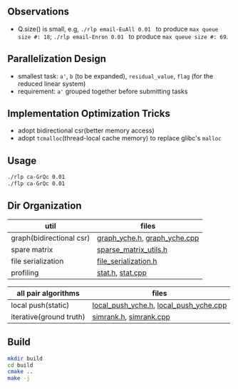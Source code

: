 ## Observations

* Q.size() is small, e.g, `./rlp email-EuAll 0.01 ` to produce `max queue size #: 18`; `./rlp email-Enron 0.01 ` to produce
`max queue size #: 69`.

## Parallelization Design

* smallest task: `a'`, `b` (to be expanded), `residual_value`, `flag` (for the reduced linear system)
* requirement: `a'` grouped together before submitting tasks

## Implementation Optimization Tricks

* adopt bidirectional csr(better memory access)
* adopt `tcmalloc`(thread-local cache memory) to replace glibc's `malloc`

## Usage


```zsh
./rlp ca-GrQc 0.01
./flp ca-GrQc 0.01
```

## Dir Organization

util | files
--- | ---
graph(bidirectional csr) | [graph_yche.h](util/graph_yche.h), [graph_yche.cpp](util/graph_yche.cpp)
spare matrix | [sparse_matrix_utils.h](util/sparse_matrix_utils.h)
file serialization | [file_serialization.h](util/file_serialization.h)
profiling | [stat.h](util/stat.h), [stat.cpp](util/stat.cpp)

all pair algorithms | files
--- | ---
local push(static) | [local_push_yche.h](yche_refactor/local_push_yche.h), [local_push_yche.cpp](yche_refactor/local_push_yche.cpp)
iterative(ground truth) | [simrank.h](yche_refactor/simrank.h), [simrank.cpp](yche_refactor/simrank.cpp)

## Build

```zsh
mkdir build
cd build
cmake ..
make -j
```
